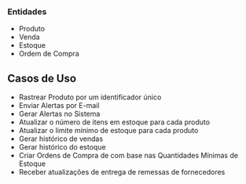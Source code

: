 ### Entidades

- Produto
- Venda
- Estoque
- Ordem de Compra

## Casos de Uso

- Rastrear Produto por um identificador único
- Enviar Alertas por E-mail
- Gerar Alertas no Sistema
- Atualizar o número de itens em estoque para cada produto
- Atualizar o limite mínimo de estoque para cada produto
- Gerar histórico de vendas
- Gerar histórico do estoque
- Criar Ordens de Compra de com base nas Quantidades Mínimas de Estoque
- Receber atualizações de entrega de remessas de fornecedores

